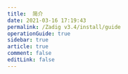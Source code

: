 ```yaml
---
title:  简介
date: 2021-03-16 17:19:43
permalink: /Zadig v3.4/install/guide
operationGuide: true
sidebar: true
article: true
comment: false
editLink: false
---
```


